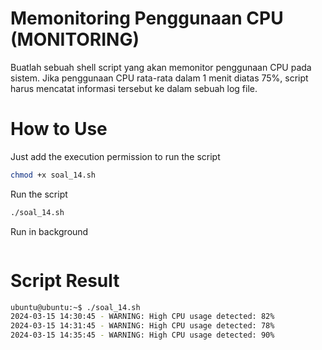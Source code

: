 # Memonitoring Penggunaan CPU (MONITORING)
Buatlah sebuah shell script yang akan memonitor penggunaan CPU pada sistem. Jika penggunaan CPU rata-rata dalam 1 menit diatas 75%, script harus mencatat informasi tersebut ke dalam sebuah log file.

# How to Use
Just add the execution permission to run the script 
```bash
chmod +x soal_14.sh
```
Run the script  
```bash
./soal_14.sh 
```
Run in background
```bash

```
# Script Result

```bash
ubuntu@ubuntu:~$ ./soal_14.sh
2024-03-15 14:30:45 - WARNING: High CPU usage detected: 82%
2024-03-15 14:31:45 - WARNING: High CPU usage detected: 78%
2024-03-15 14:35:45 - WARNING: High CPU usage detected: 90%
```
